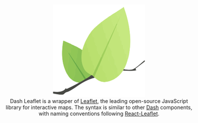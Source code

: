 <div style="text-align:center">
  <img src="assets/leaflet.png" />
</div>

<div style="text-align:center">
Dash Leaflet is a wrapper of <a href=https://leafletjs.com/>Leaflet<a>, the leading open-source JavaScript library for interactive maps. The syntax is similar to other <a href=https://plotly.com/dash/>Dash</a> components, with naming conventions following <a href="https://react-leaflet.js.org/">React-Leaflet</a>.
</div>
